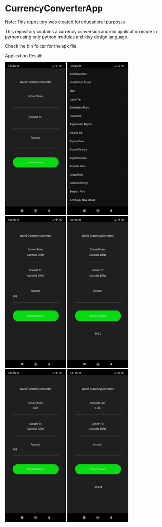 # CurrencyConverterApp

Note: This repository was created for educational purposes

This repository contains a currency conversion android application made in python using only python modules and kivy design language.

Check the bin folder for the apk file. 

Application Result:

<img src="https://github.com/Ronn-M/CurrencyConverterApp/blob/0fc2ba28714081cb57c928b714f81b4d3e6f38f4/app-output/Screenshot_2023-09-23-15-20-12-446_org.test.currencyconverter.jpg" width="200" height="500">       
<img src="https://github.com/Ronn-M/CurrencyConverterApp/blob/fb2c07bf8ab60b8ba5ed4db4771ad79a508dc722/app-output/Screenshot_2023-09-23-15-20-18-813_org.test.currencyconverter.jpg" width="200" height="500">      
<img src="https://github.com/Ronn-M/CurrencyConverterApp/blob/fb2c07bf8ab60b8ba5ed4db4771ad79a508dc722/app-output/Screenshot_2023-09-23-17-02-07-596_org.test.currencyconverter.jpg" width="200" height="500">     
<img src="https://github.com/Ronn-M/CurrencyConverterApp/blob/fb2c07bf8ab60b8ba5ed4db4771ad79a508dc722/app-output/Screenshot_2023-09-23-15-21-29-343_org.test.currencyconverter.jpg" width="200" height="500">     
<img src="https://github.com/Ronn-M/CurrencyConverterApp/blob/fb2c07bf8ab60b8ba5ed4db4771ad79a508dc722/app-output/Screenshot_2023-09-23-17-02-33-412_org.test.currencyconverter.jpg" width="200" height="500">     
<img src="https://github.com/Ronn-M/CurrencyConverterApp/blob/fb2c07bf8ab60b8ba5ed4db4771ad79a508dc722/app-output/Screenshot_2023-09-23-15-21-56-734_org.test.currencyconverter.jpg" width="200" height="500">     

